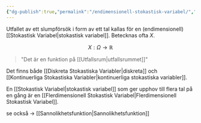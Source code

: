 ```yaml
---
{"dg-publish":true,"permalink":"/endimensionell-stokastisk-variabel/","tags":["matematiskstatistik"]}
---
```


Utfallet av ett slumpförsök i form av ett tal kallas för en (endimensionell) [[Stokastisk Variabel\|stokastisk variabel]]. Betecknas ofta $X$.

$$
X : \Omega \rightarrow \mathbb{R}
$$

> "Det är en funktion på [[Utfallsrum\|utfallsrummet]]"


Det finns både [[Diskreta Stokastiska Variabler\|diskreta]] och [[Kontinuerliga Stokastiska Variabler\|kontinuerliga stokastiska variabler]].

En [[Stokastisk Variabel\|stokastisk variabel]] som ger upphov till flera tal på en gång är en [[Flerdimensionell Stokastisk Variabel\|Flerdimensionell Stokastisk Variabel]].

se också → [[Sannolikhetsfunktion\|Sannolikhetsfunktion]]